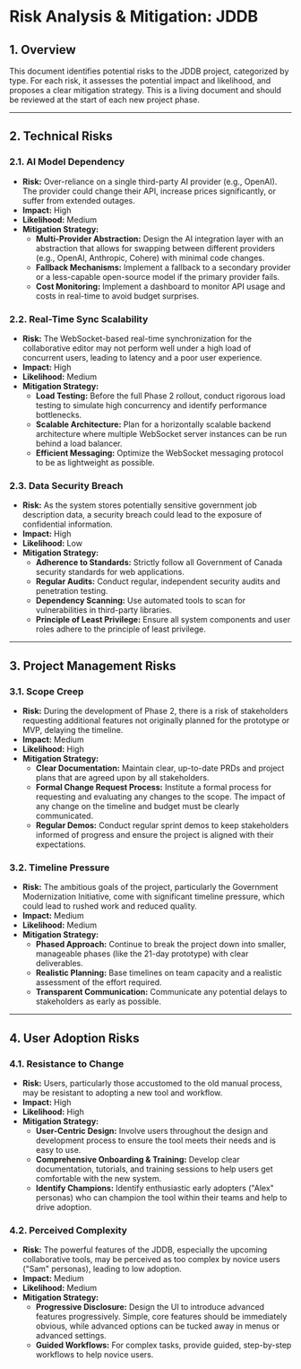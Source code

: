 # Risk Analysis & Mitigation: JDDB

## 1. Overview

This document identifies potential risks to the JDDB project, categorized by type. For each risk, it assesses the potential impact and likelihood, and proposes a clear mitigation strategy. This is a living document and should be reviewed at the start of each new project phase.

---

## 2. Technical Risks

### 2.1. AI Model Dependency
- **Risk:** Over-reliance on a single third-party AI provider (e.g., OpenAI). The provider could change their API, increase prices significantly, or suffer from extended outages.
- **Impact:** High
- **Likelihood:** Medium
- **Mitigation Strategy:**
    - **Multi-Provider Abstraction:** Design the AI integration layer with an abstraction that allows for swapping between different providers (e.g., OpenAI, Anthropic, Cohere) with minimal code changes.
    - **Fallback Mechanisms:** Implement a fallback to a secondary provider or a less-capable open-source model if the primary provider fails.
    - **Cost Monitoring:** Implement a dashboard to monitor API usage and costs in real-time to avoid budget surprises.

### 2.2. Real-Time Sync Scalability
- **Risk:** The WebSocket-based real-time synchronization for the collaborative editor may not perform well under a high load of concurrent users, leading to latency and a poor user experience.
- **Impact:** High
- **Likelihood:** Medium
- **Mitigation Strategy:**
    - **Load Testing:** Before the full Phase 2 rollout, conduct rigorous load testing to simulate high concurrency and identify performance bottlenecks.
    - **Scalable Architecture:** Plan for a horizontally scalable backend architecture where multiple WebSocket server instances can be run behind a load balancer.
    - **Efficient Messaging:** Optimize the WebSocket messaging protocol to be as lightweight as possible.

### 2.3. Data Security Breach
- **Risk:** As the system stores potentially sensitive government job description data, a security breach could lead to the exposure of confidential information.
- **Impact:** High
- **Likelihood:** Low
- **Mitigation Strategy:**
    - **Adherence to Standards:** Strictly follow all Government of Canada security standards for web applications.
    - **Regular Audits:** Conduct regular, independent security audits and penetration testing.
    - **Dependency Scanning:** Use automated tools to scan for vulnerabilities in third-party libraries.
    - **Principle of Least Privilege:** Ensure all system components and user roles adhere to the principle of least privilege.

---

## 3. Project Management Risks

### 3.1. Scope Creep
- **Risk:** During the development of Phase 2, there is a risk of stakeholders requesting additional features not originally planned for the prototype or MVP, delaying the timeline.
- **Impact:** Medium
- **Likelihood:** High
- **Mitigation Strategy:**
    - **Clear Documentation:** Maintain clear, up-to-date PRDs and project plans that are agreed upon by all stakeholders.
    - **Formal Change Request Process:** Institute a formal process for requesting and evaluating any changes to the scope. The impact of any change on the timeline and budget must be clearly communicated.
    - **Regular Demos:** Conduct regular sprint demos to keep stakeholders informed of progress and ensure the project is aligned with their expectations.

### 3.2. Timeline Pressure
- **Risk:** The ambitious goals of the project, particularly the Government Modernization Initiative, come with significant timeline pressure, which could lead to rushed work and reduced quality.
- **Impact:** Medium
- **Likelihood:** Medium
- **Mitigation Strategy:**
    - **Phased Approach:** Continue to break the project down into smaller, manageable phases (like the 21-day prototype) with clear deliverables.
    - **Realistic Planning:** Base timelines on team capacity and a realistic assessment of the effort required.
    - **Transparent Communication:** Communicate any potential delays to stakeholders as early as possible.

---

## 4. User Adoption Risks

### 4.1. Resistance to Change
- **Risk:** Users, particularly those accustomed to the old manual process, may be resistant to adopting a new tool and workflow.
- **Impact:** High
- **Likelihood:** High
- **Mitigation Strategy:**
    - **User-Centric Design:** Involve users throughout the design and development process to ensure the tool meets their needs and is easy to use.
    - **Comprehensive Onboarding & Training:** Develop clear documentation, tutorials, and training sessions to help users get comfortable with the new system.
    - **Identify Champions:** Identify enthusiastic early adopters ("Alex" personas) who can champion the tool within their teams and help to drive adoption.

### 4.2. Perceived Complexity
- **Risk:** The powerful features of the JDDB, especially the upcoming collaborative tools, may be perceived as too complex by novice users ("Sam" personas), leading to low adoption.
- **Impact:** Medium
- **Likelihood:** Medium
- **Mitigation Strategy:**
    - **Progressive Disclosure:** Design the UI to introduce advanced features progressively. Simple, core features should be immediately obvious, while advanced options can be tucked away in menus or advanced settings.
    - **Guided Workflows:** For complex tasks, provide guided, step-by-step workflows to help novice users.

